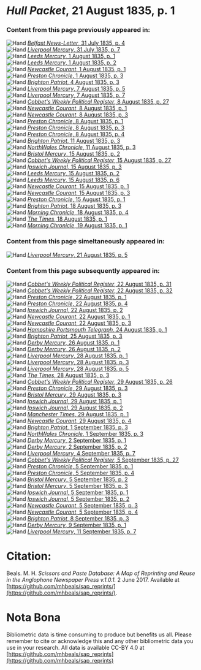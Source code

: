 # *Hull Packet*, 21 August 1835, p. 1  
  
### Content from this page previously appeared in:  
![Hand](http://scissorsandpaste.net/wp-content/uploads/2017/06/smallhandpointer.png) [*Belfast News-Letter*, 31 July 1835, p. 4](https://mhbeals.github.io/sap_html/Belfast-News-Letter/Belfast-News-Letter-31-July-1835-p-4)  
![Hand](http://scissorsandpaste.net/wp-content/uploads/2017/06/smallhandpointer.png) [*Liverpool Mercury*, 31 July 1835, p. 7](https://mhbeals.github.io/sap_html/Liverpool-Mercury/Liverpool-Mercury-31-July-1835-p-7)  
![Hand](http://scissorsandpaste.net/wp-content/uploads/2017/06/smallhandpointer.png) [*Leeds Mercury*, 1 August 1835, p. 1](https://mhbeals.github.io/sap_html/Leeds-Mercury/Leeds-Mercury-1-August-1835-p-1)  
![Hand](http://scissorsandpaste.net/wp-content/uploads/2017/06/smallhandpointer.png) [*Leeds Mercury*, 1 August 1835, p. 2](https://mhbeals.github.io/sap_html/Leeds-Mercury/Leeds-Mercury-1-August-1835-p-2)  
![Hand](http://scissorsandpaste.net/wp-content/uploads/2017/06/smallhandpointer.png) [*Newcastle Courant*, 1 August 1835, p. 1](https://mhbeals.github.io/sap_html/Newcastle-Courant/Newcastle-Courant-1-August-1835-p-1)  
![Hand](http://scissorsandpaste.net/wp-content/uploads/2017/06/smallhandpointer.png) [*Preston Chronicle*, 1 August 1835, p. 3](https://mhbeals.github.io/sap_html/Preston-Chronicle/Preston-Chronicle-1-August-1835-p-3)  
![Hand](http://scissorsandpaste.net/wp-content/uploads/2017/06/smallhandpointer.png) [*Brighton Patriot*, 4 August 1835, p. 3](https://mhbeals.github.io/sap_html/Brighton-Patriot/Brighton-Patriot-4-August-1835-p-3)  
![Hand](http://scissorsandpaste.net/wp-content/uploads/2017/06/smallhandpointer.png) [*Liverpool Mercury*, 7 August 1835, p. 5](https://mhbeals.github.io/sap_html/Liverpool-Mercury/Liverpool-Mercury-7-August-1835-p-5)  
![Hand](http://scissorsandpaste.net/wp-content/uploads/2017/06/smallhandpointer.png) [*Liverpool Mercury*, 7 August 1835, p. 7](https://mhbeals.github.io/sap_html/Liverpool-Mercury/Liverpool-Mercury-7-August-1835-p-7)  
![Hand](http://scissorsandpaste.net/wp-content/uploads/2017/06/smallhandpointer.png) [*Cobbet's Weekly Political Register*, 8 August 1835, p. 27](https://mhbeals.github.io/sap_html/Cobbet's-Weekly-Political-Register/Cobbet's-Weekly-Political-Register-8-August-1835-p-27)  
![Hand](http://scissorsandpaste.net/wp-content/uploads/2017/06/smallhandpointer.png) [*Newcastle Courant*, 8 August 1835, p. 1](https://mhbeals.github.io/sap_html/Newcastle-Courant/Newcastle-Courant-8-August-1835-p-1)  
![Hand](http://scissorsandpaste.net/wp-content/uploads/2017/06/smallhandpointer.png) [*Newcastle Courant*, 8 August 1835, p. 3](https://mhbeals.github.io/sap_html/Newcastle-Courant/Newcastle-Courant-8-August-1835-p-3)  
![Hand](http://scissorsandpaste.net/wp-content/uploads/2017/06/smallhandpointer.png) [*Preston Chronicle*, 8 August 1835, p. 1](https://mhbeals.github.io/sap_html/Preston-Chronicle/Preston-Chronicle-8-August-1835-p-1)  
![Hand](http://scissorsandpaste.net/wp-content/uploads/2017/06/smallhandpointer.png) [*Preston Chronicle*, 8 August 1835, p. 3](https://mhbeals.github.io/sap_html/Preston-Chronicle/Preston-Chronicle-8-August-1835-p-3)  
![Hand](http://scissorsandpaste.net/wp-content/uploads/2017/06/smallhandpointer.png) [*Preston Chronicle*, 8 August 1835, p. 4](https://mhbeals.github.io/sap_html/Preston-Chronicle/Preston-Chronicle-8-August-1835-p-4)  
![Hand](http://scissorsandpaste.net/wp-content/uploads/2017/06/smallhandpointer.png) [*Brighton Patriot*, 11 August 1835, p. 3](https://mhbeals.github.io/sap_html/Brighton-Patriot/Brighton-Patriot-11-August-1835-p-3)  
![Hand](http://scissorsandpaste.net/wp-content/uploads/2017/06/smallhandpointer.png) [*NorthWales Chronicle*, 11 August 1835, p. 3](https://mhbeals.github.io/sap_html/NorthWales-Chronicle/NorthWales-Chronicle-11-August-1835-p-3)  
![Hand](http://scissorsandpaste.net/wp-content/uploads/2017/06/smallhandpointer.png) [*Bristol Mercury*, 15 August 1835, p. 2](https://mhbeals.github.io/sap_html/Bristol-Mercury/Bristol-Mercury-15-August-1835-p-2)  
![Hand](http://scissorsandpaste.net/wp-content/uploads/2017/06/smallhandpointer.png) [*Cobbet's Weekly Political Register*, 15 August 1835, p. 27](https://mhbeals.github.io/sap_html/Cobbet's-Weekly-Political-Register/Cobbet's-Weekly-Political-Register-15-August-1835-p-27)  
![Hand](http://scissorsandpaste.net/wp-content/uploads/2017/06/smallhandpointer.png) [*Ipswich Journal*, 15 August 1835, p. 3](https://mhbeals.github.io/sap_html/Ipswich-Journal/Ipswich-Journal-15-August-1835-p-3)  
![Hand](http://scissorsandpaste.net/wp-content/uploads/2017/06/smallhandpointer.png) [*Leeds Mercury*, 15 August 1835, p. 2](https://mhbeals.github.io/sap_html/Leeds-Mercury/Leeds-Mercury-15-August-1835-p-2)  
![Hand](http://scissorsandpaste.net/wp-content/uploads/2017/06/smallhandpointer.png) [*Leeds Mercury*, 15 August 1835, p. 6](https://mhbeals.github.io/sap_html/Leeds-Mercury/Leeds-Mercury-15-August-1835-p-6)  
![Hand](http://scissorsandpaste.net/wp-content/uploads/2017/06/smallhandpointer.png) [*Newcastle Courant*, 15 August 1835, p. 1](https://mhbeals.github.io/sap_html/Newcastle-Courant/Newcastle-Courant-15-August-1835-p-1)  
![Hand](http://scissorsandpaste.net/wp-content/uploads/2017/06/smallhandpointer.png) [*Newcastle Courant*, 15 August 1835, p. 3](https://mhbeals.github.io/sap_html/Newcastle-Courant/Newcastle-Courant-15-August-1835-p-3)  
![Hand](http://scissorsandpaste.net/wp-content/uploads/2017/06/smallhandpointer.png) [*Preston Chronicle*, 15 August 1835, p. 1](https://mhbeals.github.io/sap_html/Preston-Chronicle/Preston-Chronicle-15-August-1835-p-1)  
![Hand](http://scissorsandpaste.net/wp-content/uploads/2017/06/smallhandpointer.png) [*Brighton Patriot*, 18 August 1835, p. 3](https://mhbeals.github.io/sap_html/Brighton-Patriot/Brighton-Patriot-18-August-1835-p-3)  
![Hand](http://scissorsandpaste.net/wp-content/uploads/2017/06/smallhandpointer.png) [*Morning Chronicle*, 18 August 1835, p. 4](https://mhbeals.github.io/sap_html/Morning-Chronicle/Morning-Chronicle-18-August-1835-p-4)  
![Hand](http://scissorsandpaste.net/wp-content/uploads/2017/06/smallhandpointer.png) [*The Times*, 18 August 1835, p. 1](https://mhbeals.github.io/sap_html/The-Times/The-Times-18-August-1835-p-1)  
![Hand](http://scissorsandpaste.net/wp-content/uploads/2017/06/smallhandpointer.png) [*Morning Chronicle*, 19 August 1835, p. 1](https://mhbeals.github.io/sap_html/Morning-Chronicle/Morning-Chronicle-19-August-1835-p-1)  
  
### Content from this page simeltaneously appeared in:  
![Hand](http://scissorsandpaste.net/wp-content/uploads/2017/06/smallhandpointer.png) [*Liverpool Mercury*, 21 August 1835, p. 5](https://mhbeals.github.io/sap_html/Liverpool-Mercury/Liverpool-Mercury-21-August-1835-p-5)  
  
### Content from this page subsequently appeared in:  
![Hand](http://scissorsandpaste.net/wp-content/uploads/2017/06/smallhandpointer.png) [*Cobbet's Weekly Political Register*, 22 August 1835, p. 31](https://mhbeals.github.io/sap_html/Cobbet's-Weekly-Political-Register/Cobbet's-Weekly-Political-Register-22-August-1835-p-31)  
![Hand](http://scissorsandpaste.net/wp-content/uploads/2017/06/smallhandpointer.png) [*Cobbet's Weekly Political Register*, 22 August 1835, p. 32](https://mhbeals.github.io/sap_html/Cobbet's-Weekly-Political-Register/Cobbet's-Weekly-Political-Register-22-August-1835-p-32)  
![Hand](http://scissorsandpaste.net/wp-content/uploads/2017/06/smallhandpointer.png) [*Preston Chronicle*, 22 August 1835, p. 1](https://mhbeals.github.io/sap_html/Preston-Chronicle/Preston-Chronicle-22-August-1835-p-1)  
![Hand](http://scissorsandpaste.net/wp-content/uploads/2017/06/smallhandpointer.png) [*Preston Chronicle*, 22 August 1835, p. 4](https://mhbeals.github.io/sap_html/Preston-Chronicle/Preston-Chronicle-22-August-1835-p-4)  
![Hand](http://scissorsandpaste.net/wp-content/uploads/2017/06/smallhandpointer.png) [*Ipswich Journal*, 22 August 1835, p. 2](https://mhbeals.github.io/sap_html/Ipswich-Journal/Ipswich-Journal-22-August-1835-p-2)  
![Hand](http://scissorsandpaste.net/wp-content/uploads/2017/06/smallhandpointer.png) [*Newcastle Courant*, 22 August 1835, p. 1](https://mhbeals.github.io/sap_html/Newcastle-Courant/Newcastle-Courant-22-August-1835-p-1)  
![Hand](http://scissorsandpaste.net/wp-content/uploads/2017/06/smallhandpointer.png) [*Newcastle Courant*, 22 August 1835, p. 3](https://mhbeals.github.io/sap_html/Newcastle-Courant/Newcastle-Courant-22-August-1835-p-3)  
![Hand](http://scissorsandpaste.net/wp-content/uploads/2017/06/smallhandpointer.png) [*Hampshire Portsmouth Telegraph*, 24 August 1835, p. 1](https://mhbeals.github.io/sap_html/Hampshire-Portsmouth-Telegraph/Hampshire-Portsmouth-Telegraph-24-August-1835-p-1)  
![Hand](http://scissorsandpaste.net/wp-content/uploads/2017/06/smallhandpointer.png) [*Brighton Patriot*, 25 August 1835, p. 3](https://mhbeals.github.io/sap_html/Brighton-Patriot/Brighton-Patriot-25-August-1835-p-3)  
![Hand](http://scissorsandpaste.net/wp-content/uploads/2017/06/smallhandpointer.png) [*Derby Mercury*, 26 August 1835, p. 1](https://mhbeals.github.io/sap_html/Derby-Mercury/Derby-Mercury-26-August-1835-p-1)  
![Hand](http://scissorsandpaste.net/wp-content/uploads/2017/06/smallhandpointer.png) [*Derby Mercury*, 26 August 1835, p. 2](https://mhbeals.github.io/sap_html/Derby-Mercury/Derby-Mercury-26-August-1835-p-2)  
![Hand](http://scissorsandpaste.net/wp-content/uploads/2017/06/smallhandpointer.png) [*Liverpool Mercury*, 28 August 1835, p. 1](https://mhbeals.github.io/sap_html/Liverpool-Mercury/Liverpool-Mercury-28-August-1835-p-1)  
![Hand](http://scissorsandpaste.net/wp-content/uploads/2017/06/smallhandpointer.png) [*Liverpool Mercury*, 28 August 1835, p. 3](https://mhbeals.github.io/sap_html/Liverpool-Mercury/Liverpool-Mercury-28-August-1835-p-3)  
![Hand](http://scissorsandpaste.net/wp-content/uploads/2017/06/smallhandpointer.png) [*Liverpool Mercury*, 28 August 1835, p. 5](https://mhbeals.github.io/sap_html/Liverpool-Mercury/Liverpool-Mercury-28-August-1835-p-5)  
![Hand](http://scissorsandpaste.net/wp-content/uploads/2017/06/smallhandpointer.png) [*The Times*, 28 August 1835, p. 3](https://mhbeals.github.io/sap_html/The-Times/The-Times-28-August-1835-p-3)  
![Hand](http://scissorsandpaste.net/wp-content/uploads/2017/06/smallhandpointer.png) [*Cobbet's Weekly Political Register*, 29 August 1835, p. 26](https://mhbeals.github.io/sap_html/Cobbet's-Weekly-Political-Register/Cobbet's-Weekly-Political-Register-29-August-1835-p-26)  
![Hand](http://scissorsandpaste.net/wp-content/uploads/2017/06/smallhandpointer.png) [*Preston Chronicle*, 29 August 1835, p. 3](https://mhbeals.github.io/sap_html/Preston-Chronicle/Preston-Chronicle-29-August-1835-p-3)  
![Hand](http://scissorsandpaste.net/wp-content/uploads/2017/06/smallhandpointer.png) [*Bristol Mercury*, 29 August 1835, p. 3](https://mhbeals.github.io/sap_html/Bristol-Mercury/Bristol-Mercury-29-August-1835-p-3)  
![Hand](http://scissorsandpaste.net/wp-content/uploads/2017/06/smallhandpointer.png) [*Ipswich Journal*, 29 August 1835, p. 1](https://mhbeals.github.io/sap_html/Ipswich-Journal/Ipswich-Journal-29-August-1835-p-1)  
![Hand](http://scissorsandpaste.net/wp-content/uploads/2017/06/smallhandpointer.png) [*Ipswich Journal*, 29 August 1835, p. 2](https://mhbeals.github.io/sap_html/Ipswich-Journal/Ipswich-Journal-29-August-1835-p-2)  
![Hand](http://scissorsandpaste.net/wp-content/uploads/2017/06/smallhandpointer.png) [*Manchester Times*, 29 August 1835, p. 1](https://mhbeals.github.io/sap_html/Manchester-Times/Manchester-Times-29-August-1835-p-1)  
![Hand](http://scissorsandpaste.net/wp-content/uploads/2017/06/smallhandpointer.png) [*Newcastle Courant*, 29 August 1835, p. 4](https://mhbeals.github.io/sap_html/Newcastle-Courant/Newcastle-Courant-29-August-1835-p-4)  
![Hand](http://scissorsandpaste.net/wp-content/uploads/2017/06/smallhandpointer.png) [*Brighton Patriot*, 1 September 1835, p. 3](https://mhbeals.github.io/sap_html/Brighton-Patriot/Brighton-Patriot-1-September-1835-p-3)  
![Hand](http://scissorsandpaste.net/wp-content/uploads/2017/06/smallhandpointer.png) [*NorthWales Chronicle*, 1 September 1835, p. 3](https://mhbeals.github.io/sap_html/NorthWales-Chronicle/NorthWales-Chronicle-1-September-1835-p-3)  
![Hand](http://scissorsandpaste.net/wp-content/uploads/2017/06/smallhandpointer.png) [*Derby Mercury*, 2 September 1835, p. 1](https://mhbeals.github.io/sap_html/Derby-Mercury/Derby-Mercury-2-September-1835-p-1)  
![Hand](http://scissorsandpaste.net/wp-content/uploads/2017/06/smallhandpointer.png) [*Derby Mercury*, 2 September 1835, p. 2](https://mhbeals.github.io/sap_html/Derby-Mercury/Derby-Mercury-2-September-1835-p-2)  
![Hand](http://scissorsandpaste.net/wp-content/uploads/2017/06/smallhandpointer.png) [*Liverpool Mercury*, 4 September 1835, p. 7](https://mhbeals.github.io/sap_html/Liverpool-Mercury/Liverpool-Mercury-4-September-1835-p-7)  
![Hand](http://scissorsandpaste.net/wp-content/uploads/2017/06/smallhandpointer.png) [*Cobbet's Weekly Political Register*, 5 September 1835, p. 27](https://mhbeals.github.io/sap_html/Cobbet's-Weekly-Political-Register/Cobbet's-Weekly-Political-Register-5-September-1835-p-27)  
![Hand](http://scissorsandpaste.net/wp-content/uploads/2017/06/smallhandpointer.png) [*Preston Chronicle*, 5 September 1835, p. 1](https://mhbeals.github.io/sap_html/Preston-Chronicle/Preston-Chronicle-5-September-1835-p-1)  
![Hand](http://scissorsandpaste.net/wp-content/uploads/2017/06/smallhandpointer.png) [*Preston Chronicle*, 5 September 1835, p. 4](https://mhbeals.github.io/sap_html/Preston-Chronicle/Preston-Chronicle-5-September-1835-p-4)  
![Hand](http://scissorsandpaste.net/wp-content/uploads/2017/06/smallhandpointer.png) [*Bristol Mercury*, 5 September 1835, p. 2](https://mhbeals.github.io/sap_html/Bristol-Mercury/Bristol-Mercury-5-September-1835-p-2)  
![Hand](http://scissorsandpaste.net/wp-content/uploads/2017/06/smallhandpointer.png) [*Bristol Mercury*, 5 September 1835, p. 3](https://mhbeals.github.io/sap_html/Bristol-Mercury/Bristol-Mercury-5-September-1835-p-3)  
![Hand](http://scissorsandpaste.net/wp-content/uploads/2017/06/smallhandpointer.png) [*Ipswich Journal*, 5 September 1835, p. 1](https://mhbeals.github.io/sap_html/Ipswich-Journal/Ipswich-Journal-5-September-1835-p-1)  
![Hand](http://scissorsandpaste.net/wp-content/uploads/2017/06/smallhandpointer.png) [*Ipswich Journal*, 5 September 1835, p. 2](https://mhbeals.github.io/sap_html/Ipswich-Journal/Ipswich-Journal-5-September-1835-p-2)  
![Hand](http://scissorsandpaste.net/wp-content/uploads/2017/06/smallhandpointer.png) [*Newcastle Courant*, 5 September 1835, p. 3](https://mhbeals.github.io/sap_html/Newcastle-Courant/Newcastle-Courant-5-September-1835-p-3)  
![Hand](http://scissorsandpaste.net/wp-content/uploads/2017/06/smallhandpointer.png) [*Newcastle Courant*, 5 September 1835, p. 4](https://mhbeals.github.io/sap_html/Newcastle-Courant/Newcastle-Courant-5-September-1835-p-4)  
![Hand](http://scissorsandpaste.net/wp-content/uploads/2017/06/smallhandpointer.png) [*Brighton Patriot*, 8 September 1835, p. 3](https://mhbeals.github.io/sap_html/Brighton-Patriot/Brighton-Patriot-8-September-1835-p-3)  
![Hand](http://scissorsandpaste.net/wp-content/uploads/2017/06/smallhandpointer.png) [*Derby Mercury*, 9 September 1835, p. 1](https://mhbeals.github.io/sap_html/Derby-Mercury/Derby-Mercury-9-September-1835-p-1)  
![Hand](http://scissorsandpaste.net/wp-content/uploads/2017/06/smallhandpointer.png) [*Liverpool Mercury*, 11 September 1835, p. 7](https://mhbeals.github.io/sap_html/Liverpool-Mercury/Liverpool-Mercury-11-September-1835-p-7)  


# Citation: 

Beals. M. H. *Scissors and Paste Database: A Map of Reprinting and Reuse in the Anglophone Newspaper Press v.1.0.1.* 2 June 2017. Available at [https://github.com/mhbeals/sap_reprints/](https://github.com/mhbeals/sap_reprints/). 

# Nota Bona

Bibliometric data is time consuming to produce but benefits us all. Please remember to cite or acknowledge this and any other bibliometric data you use in your research. All data is available CC-BY 4.0 at [https://github.com/mhbeals/sap_reprints](https://github.com/mhbeals/sap_reprints)